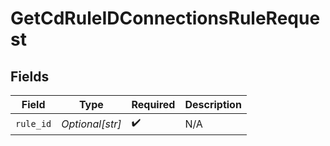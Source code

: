 # GetCdRuleIDConnectionsRuleRequest


## Fields

| Field              | Type               | Required           | Description        |
| ------------------ | ------------------ | ------------------ | ------------------ |
| `rule_id`          | *Optional[str]*    | :heavy_check_mark: | N/A                |